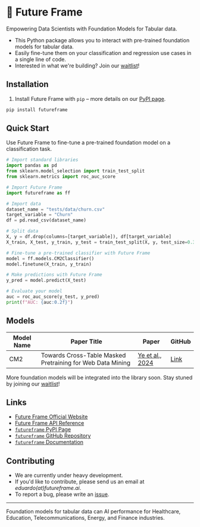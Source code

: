 # 💠 Future Frame

Empowering Data Scientists with Foundation Models for Tabular data.

- This Python package allows you to interact with pre-trained foundation models for tabular data.
- Easily fine-tune them on your classification and regression use cases in a single line of code.
- Interested in what we're building? Join our [waitlist](https://futureframe.ai/)!

## Installation

1. Install Future Frame with `pip` – more details on our [PyPI page](https://pypi.org/project/futureframe/).

```bash
pip install futureframe
```

## Quick Start

Use Future Frame to fine-tune a pre-trained foundation model on a classification task.

```python linenums="1"
# Import standard libraries
import pandas as pd
from sklearn.model_selection import train_test_split
from sklearn.metrics import roc_auc_score

# Import Future Frame
import futureframe as ff

# Import data
dataset_name = "tests/data/churn.csv"
target_variable = "Churn"
df = pd.read_csv(dataset_name)

# Split data
X, y = df.drop(columns=[target_variable]), df[target_variable]
X_train, X_test, y_train, y_test = train_test_split(X, y, test_size=0.3)

# Fine-tune a pre-trained classifier with Future Frame
model = ff.models.CM2Classifier()
model.finetune(X_train, y_train)

# Make predictions with Future Frame
y_pred = model.predict(X_test)

# Evaluate your model
auc = roc_auc_score(y_test, y_pred)
print(f"AUC: {auc:0.2f}")
```

## Models

| Model Name | Paper Title                                                | Paper                                               | GitHub                                 |
| ---------- | ---------------------------------------------------------- | --------------------------------------------------- | -------------------------------------- |
| CM2        | Towards Cross-Table Masked Pretraining for Web Data Mining | [Ye et al., 2024](https://arxiv.org/abs/2307.04308) | [Link](https://github.com/Chao-Ye/CM2) |

More foundation models will be integrated into the library soon. Stay stuned by joining our [waitlist](https://futureframe.ai/)!

## Links

- [Future Frame Official Website](https://futureframe.ai/)
- [Future Frame API Reference](https://futureframe.ai/api-reference/)
- [`futureframe` PyPI Page](https://pypi.python.org/pypi/futureframe)
- [`futureframe` GitHub Repository](https://github.com/futureframeai/futureframe)
- [`futureframe` Documentation](https://futureframe.ai/docs/)

## Contributing

- We are currently under heavy development.
- If you'd like to contribute, please send us an email at <i>eduardo(at)futureframe.ai</i>.
- To report a bug, please write an [issue](https://github.com/futureframeai/futureframe/issues/new).

---

Foundation models for tabular data can AI performance for Healthcare, Education, Telecommunications, Energy, and Finance industries.
